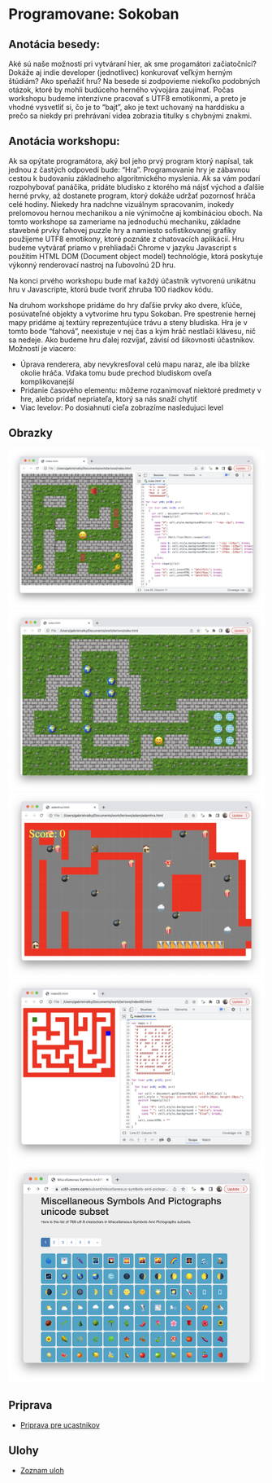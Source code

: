 # Programovane: Sokoban

## Anotácia besedy:
Aké sú naše možnosti pri vytváraní hier, ak sme progamátori začiatočníci? Dokáže aj indie developer (jednotlivec) konkurovať veľkým herným štúdiám? Ako speňažiť hru? Na besede si zodpovieme niekoľko podobných otázok, ktoré by mohli budúceho herného vývojára zaujímať. Počas workshopu budeme intenzívne pracovať s UTF8 emotikonmi, a preto je vhodné vysvetliť si, čo je to “bajt”, ako je text uchovaný na harddisku a prečo sa niekdy pri prehrávaní videa zobrazia titulky s chybnými znakmi. 

## Anotácia workshopu:
Ak sa opýtate programátora, aký bol jeho prvý program ktorý napísal, tak jednou z častých odpovedí bude: “Hra”.
Programovanie hry je zábavnou cestou k budovaniu základneho algoritmického myslenia. Ak sa vám podarí rozpohybovať panáčika, pridáte bludisko z ktorého má nájsť východ a ďalšie herné prvky, až dostanete program, ktorý dokáže udržať pozornosť hráča celé hodiny.
Niekedy hra nadchne vizuálnym spracovaním, inokedy prelomovou hernou mechanikou a nie výnimočne aj kombináciou oboch. 
Na tomto workshope sa zameriame na jednoduchú mechaniku, základne stavebné prvky ťahovej puzzle hry a namiesto sofistikovanej grafiky použijeme UTF8 emotikony, ktoré poznáte z chatovacích aplikácií. 
Hru budeme vytvárať priamo v prehliadači Chrome v jazyku Javascript s použitím HTML DOM (Document object model) technológie, ktorá poskytuje výkonný renderovací nastroj na ľubovolnú 2D hru.

Na konci prvého workshopu bude mať každý účastník vytvorenú unikátnu hru v Javascripte, ktorú bude tvoriť zhruba 100 riadkov kódu.

Na druhom workshope pridáme do hry ďaľšie prvky ako dvere, kľúče, posúvateľné objekty a vytvoríme hru typu Sokoban. Pre spestrenie hernej mapy pridáme aj textúry reprezentujúce trávu a steny bludiska. Hra je v tomto bode “ťahová”, neexistuje v nej čas a kým hráč nestlačí klávesu, nič sa nedeje. 
Ako budeme hru ďalej rozvíjať, závisí od šikovnosti účastníkov. Možností je viacero:
- Úprava renderera, aby nevykresľoval celú mapu naraz, ale iba blízke okolie hráča. Vďaka tomu bude prechod bludiskom oveľa komplikovanejší
- Pridanie časového elementu: môžeme rozanimovať niektoré predmety v hre, alebo pridať nepriateľa, ktorý sa nás snaží chytiť
- Viac levelov: Po dosiahnutí cieľa zobrazíme nasledujuci level

## Obrazky

![ukazka 1](readme1.png)
![ukazka 2](readme2.png)
![ukazka 3](readme3.png)
![ukazka 4](readme4.png)
![ukazka 5](readme5.png)

## Priprava

- [Priprava pre ucastnikov](priprava/priprava.md)

## Ulohy
- [Zoznam uloh](ulohy.md)
